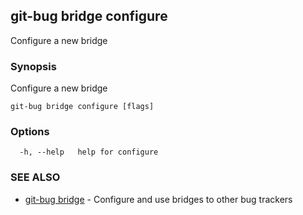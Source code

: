 ## git-bug bridge configure

Configure a new bridge

### Synopsis

Configure a new bridge

```
git-bug bridge configure [flags]
```

### Options

```
  -h, --help   help for configure
```

### SEE ALSO

* [git-bug bridge](git-bug_bridge.md)	 - Configure and use bridges to other bug trackers

